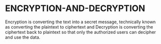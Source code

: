 # ENCRYPTION-AND-DECRYPTION
Encryption is converting the text into a secret message, technically known as converting the plaintext to ciphertext and Decryption is converting the ciphertext back to plaintext so that only the authorized users can decipher and use the data.

